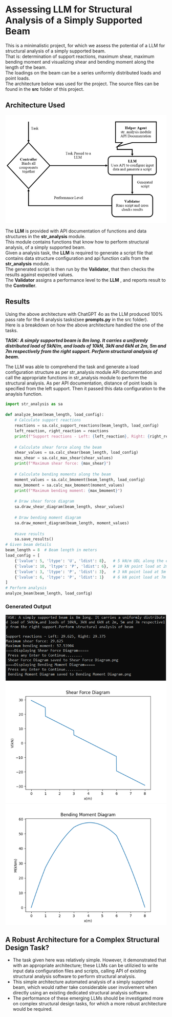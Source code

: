 # **Assessing LLM for Structural Analysis of a Simply Supported Beam**

This is a minimalistic project, for which we assess the potential of a LLM for structural analysis of a simply supported beam.  
That is: determination of support reactions, maximum shear, maximum bending moment and visualizing shear and bending moment along the length of the beam.  
The loadings on the beam can be a series uniformly distributed loads and point loads.  
The architecture below was used for the project. The source files  can be found in the **src** folder of this project.

## **Architecture Used**

![Archictecture](llm_architecture.png)  

The **LLM** is provided with API documentation of functions and data structures in the **str_analysis** module.  
This module contains functions that know how to perform structural analysis, of a simply supported beam.  
Given a analysis task, the **LLM** is required to generate a script file that contains data structure configuration and api function calls from the **str_analysis** module.  
The generated script is then run by the **Validator**, that then checks the results against expected values.  
The **Validator** assigns a performance level to the **LLM** , and reports result to the **Controller**.

## **Results**

Using the above architecture with ChatGPT 4o as the LLM produced 100% pass rate for the 6 analysis tasks(see **prompts.py** in the src folder).  
Here is a breakdown on how the above architecture handled the one of the tasks.  
  
**TASK:** ***A simply supported beam is 8m long. It carries a uniformly distributed load of 5kN/m, and loads of 10kN, 3kN and 6kN at 2m, 5m and 7m respectively from the right support. Perform structural analysis of beam.***

The LLM was able to comprehend the task and generate a load configuration structure as per str_analysis module API documentation and call the appropriate functions in str_analysis module to perform the structural analysis. As per API documentation, distance of point loads is specified from the left support. Then it passed this data configuration to the anaylsis function.  

``` python
import str_analysis as sa

def analyze_beam(beam_length, load_config):
    # Calculate support reactions
    reactions = sa.calc_support_reactions(beam_length, load_config)
    left_reaction, right_reaction = reactions
    print(f"Support reactions - Left: {left_reaction}, Right: {right_reaction}")

    # Calculate shear force along the beam
    shear_values = sa.calc_shear(beam_length, load_config)
    max_shear = sa.calc_max_shear(shear_values)
    print(f"Maximum shear force: {max_shear}")

    # Calculate bending moments along the beam
    moment_values = sa.calc_bmoment(beam_length, load_config)
    max_bmoment = sa.calc_max_bmoment(moment_values)
    print(f"Maximum bending moment: {max_bmoment}")

    # Draw shear force diagram
    sa.draw_shear_diagram(beam_length, shear_values)
    
    # Draw bending moment diagram
    sa.draw_moment_diagram(beam_length, moment_values)

    #save results
    sa.save_results()
# Given beam details
beam_length = 8  # Beam length in meters
load_config = [ 
    {'lvalue': 5, 'ltype': 'U', 'ldist': 8},   # 5 kN/m UDL along the entire beam
    {'lvalue': 10, 'ltype': 'P', 'ldist': 6},  # 10 kN point load at 2m from the right support (6m from left)
    {'lvalue': 3, 'ltype': 'P', 'ldist': 3},   # 3 kN point load at 5m from the right support (3m from left)
    {'lvalue': 6, 'ltype': 'P', 'ldist': 1}    # 6 kN point load at 7m from the right support (1m from left)
]
# Perform analysis
analyze_beam(beam_length, load_config)
```

### Generated Output

![Command Line Output](cmd_snip.png)  
![Shear Force Diagram](Shear_Force_Diagram.png)  
![Bending Moment Diagram](Bending_Moment_Diagram.png)  

## **A Robust Architecture for a Complex Structural Design Task?**

- The task given here was relatively simple. However, it demonstrated that with an appropriate architecture; these LLMs can  be utilizied to write input data configuration files and scripts, calling API of existing structural analysis software to perform structural analysis.
- This simple architecture automated analysis of a simply supported beam, which would rather take considerable user involvement when directly using an existing dedicated structural analysis software.
- The performance of these emerging LLMs should be investigated more on complex structural design tasks, for which a more robust architecture would be required.  
